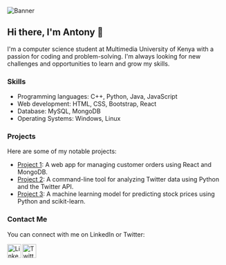 <!-- Banner -->
![Banner](https://b-aragu.github.io/profile-card/Screenshot%20from%202023-02-19%2009-27-34.png)

## Hi there, I'm Antony 👋

I'm a computer science student at Multimedia University of Kenya with a passion for coding and problem-solving. I'm always looking for new challenges and opportunities to learn and grow my skills.

### Skills

- Programming languages: C++, Python, Java, JavaScript
- Web development: HTML, CSS, Bootstrap, React
- Database: MySQL, MongoDB
- Operating Systems: Windows, Linux

### Projects

Here are some of my notable projects:

- [Project 1](https://github.com/antonybaragu/project1): A web app for managing customer orders using React and MongoDB.
- [Project 2](https://github.com/antonybaragu/project2): A command-line tool for analyzing Twitter data using Python and the Twitter API.
- [Project 3](https://github.com/antonybaragu/project3): A machine learning model for predicting stock prices using Python and scikit-learn.

### Contact Me

You can connect with me on LinkedIn or Twitter:

[<img align="left" alt="LinkedIn" width="32px" src="https://img.icons8.com/color/48/000000/linkedin.png" />](https://www.linkedin.com/in/antony-baragu/)
[<img align="left" alt="Twitter" width="32px" src="https://img.icons8.com/dotty/80/null/twitter.svg" />](https://twitter.com/antonybaragu)

<!--
**antonybaragu/antonybaragu** is a ✨ _special_ ✨ repository because its `README.md` (this file) appears on your GitHub profile.
-->
